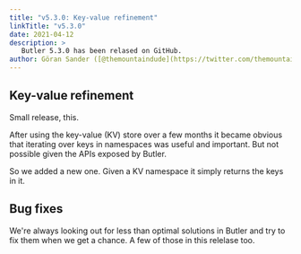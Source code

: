 ```yaml
---
title: "v5.3.0: Key-value refinement"
linkTitle: "v5.3.0"
date: 2021-04-12
description: >
   Butler 5.3.0 has been relased on GitHub. 
author: Göran Sander ([@themountaindude](https://twitter.com/themountaindude))
---
```


## Key-value refinement

Small release, this.

After using the key-value (KV) store over a few months it became obvious that iterating over keys in namespaces was useful and important. But not possible given the APIs exposed by Butler.

So we added a new one. Given a KV namespace it simply returns the keys in it.

## Bug fixes

We're always looking out for less than optimal solutions in Butler and try to fix them when we get a chance. 
A few of those in this relelase too.
